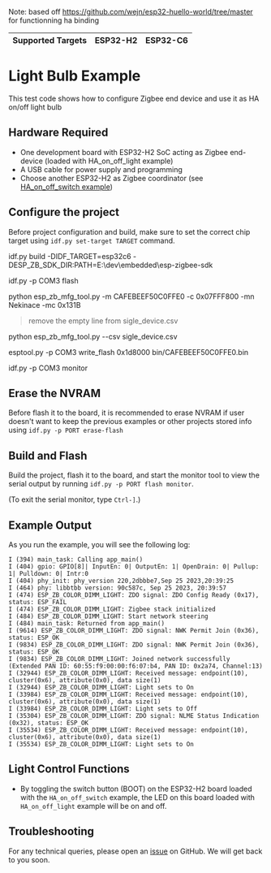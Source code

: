 
Note: based off https://github.com/wejn/esp32-huello-world/tree/master for functionning ha binding

| Supported Targets | ESP32-H2 | ESP32-C6 |
| ----------------- | -------- | -------- |

# Light Bulb Example 

This test code shows how to configure Zigbee end device and use it as HA on/off light bulb

## Hardware Required

* One development board with ESP32-H2 SoC acting as Zigbee end-device (loaded with HA_on_off_light example)
* A USB cable for power supply and programming
* Choose another ESP32-H2 as Zigbee coordinator (see [HA_on_off_switch example](../HA_on_off_switch/))

## Configure the project

Before project configuration and build, make sure to set the correct chip target using `idf.py set-target TARGET` command.

idf.py build -DIDF_TARGET=esp32c6 -DESP_ZB_SDK_DIR:PATH=E:\dev\embedded\esp-zigbee-sdk

idf.py -p COM3 flash

python esp_zb_mfg_tool.py -m CAFEBEEF50C0FFE0 -c 0x07FFF800 -mn Nekinace -mc 0x131B

>remove the empty line from sigle_device.csv

python esp_zb_mfg_tool.py --csv sigle_device.csv

esptool.py -p COM3 write_flash 0x1d8000 bin/CAFEBEEF50C0FFE0.bin

idf.py -p COM3 monitor

## Erase the NVRAM 

Before flash it to the board, it is recommended to erase NVRAM if user doesn't want to keep the previous examples or other projects stored info 
using `idf.py -p PORT erase-flash`

## Build and Flash

Build the project, flash it to the board, and start the monitor tool to view the serial output by running `idf.py -p PORT flash monitor`.

(To exit the serial monitor, type ``Ctrl-]``.)

## Example Output

As you run the example, you will see the following log:

```
I (394) main_task: Calling app_main()
I (404) gpio: GPIO[8]| InputEn: 0| OutputEn: 1| OpenDrain: 0| Pullup: 1| Pulldown: 0| Intr:0 
I (404) phy_init: phy_version 220,2dbbbe7,Sep 25 2023,20:39:25
I (464) phy: libbtbb version: 90c587c, Sep 25 2023, 20:39:57
I (474) ESP_ZB_COLOR_DIMM_LIGHT: ZDO signal: ZDO Config Ready (0x17), status: ESP_FAIL
I (474) ESP_ZB_COLOR_DIMM_LIGHT: Zigbee stack initialized
I (484) ESP_ZB_COLOR_DIMM_LIGHT: Start network steering
I (484) main_task: Returned from app_main()
I (9614) ESP_ZB_COLOR_DIMM_LIGHT: ZDO signal: NWK Permit Join (0x36), status: ESP_OK
I (9834) ESP_ZB_COLOR_DIMM_LIGHT: ZDO signal: NWK Permit Join (0x36), status: ESP_OK
I (9834) ESP_ZB_COLOR_DIMM_LIGHT: Joined network successfully (Extended PAN ID: 60:55:f9:00:00:f6:07:b4, PAN ID: 0x2a74, Channel:13)
I (32944) ESP_ZB_COLOR_DIMM_LIGHT: Received message: endpoint(10), cluster(0x6), attribute(0x0), data size(1)
I (32944) ESP_ZB_COLOR_DIMM_LIGHT: Light sets to On
I (33984) ESP_ZB_COLOR_DIMM_LIGHT: Received message: endpoint(10), cluster(0x6), attribute(0x0), data size(1)
I (33984) ESP_ZB_COLOR_DIMM_LIGHT: Light sets to Off
I (35304) ESP_ZB_COLOR_DIMM_LIGHT: ZDO signal: NLME Status Indication (0x32), status: ESP_OK
I (35534) ESP_ZB_COLOR_DIMM_LIGHT: Received message: endpoint(10), cluster(0x6), attribute(0x0), data size(1)
I (35534) ESP_ZB_COLOR_DIMM_LIGHT: Light sets to On
```

## Light Control Functions

 * By toggling the switch button (BOOT) on the ESP32-H2 board loaded with the `HA_on_off_switch` example, the LED on this board loaded with `HA_on_off_light` example will be on and off.

## Troubleshooting

For any technical queries, please open an [issue](https://github.com/espressif/esp-zigbee-sdk/issues) on GitHub. We will get back to you soon.
